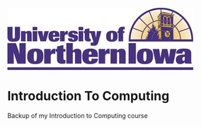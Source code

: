 ![UNI](images/uni-logo.jpg?raw=true)

# Introduction To Computing
Backup of my Introduction to Computing course
